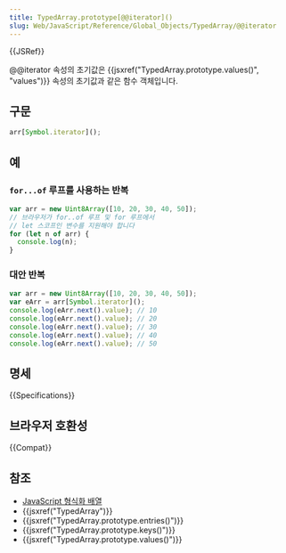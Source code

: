 ```yaml
---
title: TypedArray.prototype[@@iterator]()
slug: Web/JavaScript/Reference/Global_Objects/TypedArray/@@iterator
---
```


{{JSRef}}

@@iterator 속성의 초기값은 {{jsxref("TypedArray.prototype.values()", "values")}} 속성의 초기값과 같은 함수 객체입니다.

## 구문

```js
arr[Symbol.iterator]();
```

## 예

### `for...of` 루프를 사용하는 반복

```js
var arr = new Uint8Array([10, 20, 30, 40, 50]);
// 브라우저가 for..of 루프 및 for 루프에서
// let 스코프인 변수를 지원해야 합니다
for (let n of arr) {
  console.log(n);
}
```

### 대안 반복

```js
var arr = new Uint8Array([10, 20, 30, 40, 50]);
var eArr = arr[Symbol.iterator]();
console.log(eArr.next().value); // 10
console.log(eArr.next().value); // 20
console.log(eArr.next().value); // 30
console.log(eArr.next().value); // 40
console.log(eArr.next().value); // 50
```

## 명세

{{Specifications}}

## 브라우저 호환성

{{Compat}}

## 참조

- [JavaScript 형식화 배열](/ko/docs/Web/JavaScript/Typed_arrays)
- {{jsxref("TypedArray")}}
- {{jsxref("TypedArray.prototype.entries()")}}
- {{jsxref("TypedArray.prototype.keys()")}}
- {{jsxref("TypedArray.prototype.values()")}}
